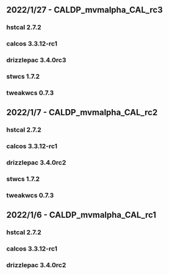 ## 2022/1/27 - CALDP_mvmalpha_CAL_rc3
### hstcal 2.7.2
### calcos 3.3.12-rc1
### drizzlepac 3.4.0rc3
### stwcs 1.7.2
### tweakwcs 0.7.3

## 2022/1/7 - CALDP_mvmalpha_CAL_rc2
### hstcal 2.7.2
### calcos 3.3.12-rc1
### drizzlepac 3.4.0rc2
### stwcs 1.7.2
### tweakwcs 0.7.3

## 2022/1/6 - CALDP_mvmalpha_CAL_rc1
### hstcal 2.7.2
### calcos 3.3.12-rc1
### drizzlepac 3.4.0rc2

